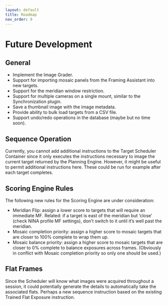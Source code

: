 ```yaml
---
layout: default
title: Roadmap
nav_order: 9
---
```


# Future Development

## General
* Implement the Image Grader.
* Support for importing mosaic panels from the Framing Assistant into new targets.
* Support for the meridian window restriction.
* Support for multiple cameras on a single mount, similar to the Synchronization plugin.
* Save a thumbnail image with the image metadata.
* Provide ability to bulk load targets from a CSV file.
* Support undo/redo operations in the database (maybe but no time soon).

## Sequence Operation

Currently, you cannot add additional instructions to the Target Scheduler Container since it only executes the instructions necessary to image the current target returned by the Planning Engine.  However, it might be useful to permit additional instructions here.  These could be run for example after each target completes.

## Scoring Engine Rules
The following new rules for the Scoring Engine are under consideration:
* Meridian Flip: assign a lower score to targets that will require an immediate MF. Related: if a target is east of the meridian but ‘close’ (check NINA profile MF settings), don’t switch to it until it’s well past the meridian. 
* Mosaic completion priority: assign a higher score to mosaic targets that are closer to 100% complete to wrap them up. 
* Mosaic balance priority: assign a higher score to mosaic targets that are closer to 0% complete to balance exposures across frames. (Obviously in conflict with Mosaic completion priority so only one should be used.)

## Flat Frames

Since the Scheduler will know what images were acquired throughout a session, it could potentially generate the details to automatically take the associated flats.  Perhaps a new sequence instruction based on the existing Trained Flat Exposure instruction.
